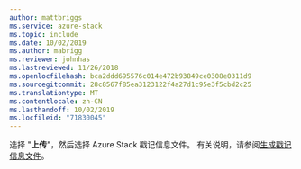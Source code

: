 ```yaml
---
author: mattbriggs
ms.service: azure-stack
ms.topic: include
ms.date: 10/02/2019
ms.author: mabrigg
ms.reviewer: johnhas
ms.lastreviewed: 11/26/2018
ms.openlocfilehash: bca2ddd695576c014e472b93849ce0308e0311d9
ms.sourcegitcommit: 28c8567f85ea3123122f4a27d1c95e3f5cbd2c25
ms.translationtype: MT
ms.contentlocale: zh-CN
ms.lasthandoff: 10/02/2019
ms.locfileid: "71830045"
---
```

选择 "**上传**"，然后选择 Azure Stack 戳记信息文件。 有关说明，请参阅[生成戳记信息文件](../azure-stack-vaas-parameters.md#generate-the-stamp-information-file)。